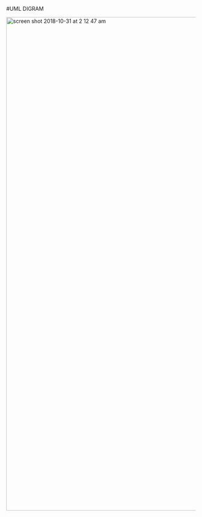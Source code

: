 #UML DIGRAM 


<img width="1312" alt="screen shot 2018-10-31 at 2 12 47 am" src="https://user-images.githubusercontent.com/43187410/47769536-9fe9f700-dcb2-11e8-934f-db3956ba080a.png">

